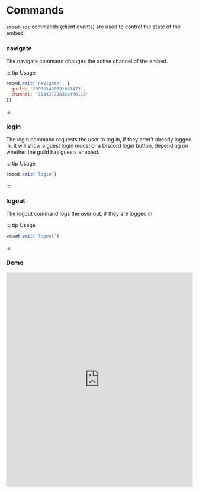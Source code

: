 # Commands

`embed-api` commands (client events) are used to control the state of the embed.

### navigate

The navigate command changes the active channel of the embed.

::: tip Usage
```js
embed.emit('navigate', {
  guild: '299881420891881473',
  channel: '368427726358446110'
})
```
:::

### login

The login command requests the user to log in, if they aren't already logged in. It will show a guest login modal or a Discord login button, depending on whether the guild has guests enabled.

::: tip Usage
```js
embed.emit('login')
```
:::

### logout

The logout command logs the user out, if they are logged in.

::: tip Usage
```js
embed.emit('logout')
```
:::

### Demo

<iframe height="580" style="width: 100%;" scrolling="no" title="embed-api commands" src="https://codepen.io/advaith1/embed/NWexQLJ?default-tab=js%2Cresult&editable=true" frameborder="no" loading="lazy" allowtransparency="true" allowfullscreen="true">
  See the Pen <a href="https://codepen.io/advaith1/pen/NWexQLJ">
  embed-api commands</a> by Advaith (<a href="https://codepen.io/advaith1">@advaith1</a>)
  on <a href="https://codepen.io">CodePen</a>.
</iframe>